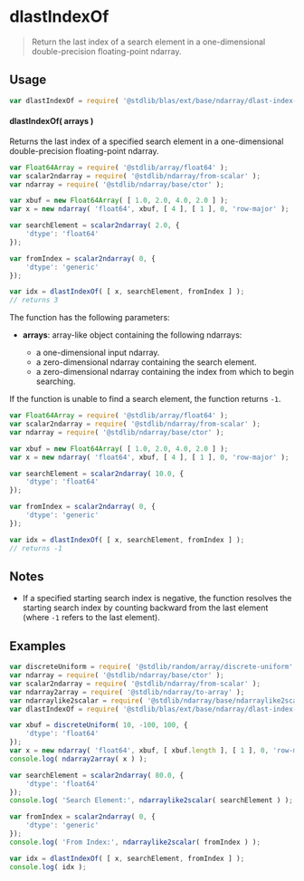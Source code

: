 <!--

@license Apache-2.0

Copyright (c) 2025 The Stdlib Authors.

Licensed under the Apache License, Version 2.0 (the "License");
you may not use this file except in compliance with the License.
You may obtain a copy of the License at

   http://www.apache.org/licenses/LICENSE-2.0

Unless required by applicable law or agreed to in writing, software
distributed under the License is distributed on an "AS IS" BASIS,
WITHOUT WARRANTIES OR CONDITIONS OF ANY KIND, either express or implied.
See the License for the specific language governing permissions and
limitations under the License.

-->

# dlastIndexOf

> Return the last index of a search element in a one-dimensional double-precision floating-point ndarray.

<section class="intro">

</section>

<!-- /.intro -->

<section class="usage">

## Usage

```javascript
var dlastIndexOf = require( '@stdlib/blas/ext/base/ndarray/dlast-index-of' );
```

#### dlastIndexOf( arrays )

Returns the last index of a specified search element in a one-dimensional double-precision floating-point ndarray.

```javascript
var Float64Array = require( '@stdlib/array/float64' );
var scalar2ndarray = require( '@stdlib/ndarray/from-scalar' );
var ndarray = require( '@stdlib/ndarray/base/ctor' );

var xbuf = new Float64Array( [ 1.0, 2.0, 4.0, 2.0 ] );
var x = new ndarray( 'float64', xbuf, [ 4 ], [ 1 ], 0, 'row-major' );

var searchElement = scalar2ndarray( 2.0, {
    'dtype': 'float64'
});

var fromIndex = scalar2ndarray( 0, {
    'dtype': 'generic'
});

var idx = dlastIndexOf( [ x, searchElement, fromIndex ] );
// returns 3
```

The function has the following parameters:

-   **arrays**: array-like object containing the following ndarrays:

    -   a one-dimensional input ndarray.
    -   a zero-dimensional ndarray containing the search element.
    -   a zero-dimensional ndarray containing the index from which to begin searching.

If the function is unable to find a search element, the function returns `-1`.

```javascript
var Float64Array = require( '@stdlib/array/float64' );
var scalar2ndarray = require( '@stdlib/ndarray/from-scalar' );
var ndarray = require( '@stdlib/ndarray/base/ctor' );

var xbuf = new Float64Array( [ 1.0, 2.0, 4.0, 2.0 ] );
var x = new ndarray( 'float64', xbuf, [ 4 ], [ 1 ], 0, 'row-major' );

var searchElement = scalar2ndarray( 10.0, {
    'dtype': 'float64'
});

var fromIndex = scalar2ndarray( 0, {
    'dtype': 'generic'
});

var idx = dlastIndexOf( [ x, searchElement, fromIndex ] );
// returns -1
```

</section>

<!-- /.usage -->

<section class="notes">

## Notes

-   If a specified starting search index is negative, the function resolves the starting search index by counting backward from the last element (where `-1` refers to the last element).

</section>

<!-- /.notes -->

<section class="examples">

## Examples

<!-- eslint no-undef: "error" -->

```javascript
var discreteUniform = require( '@stdlib/random/array/discrete-uniform' );
var ndarray = require( '@stdlib/ndarray/base/ctor' );
var scalar2ndarray = require( '@stdlib/ndarray/from-scalar' );
var ndarray2array = require( '@stdlib/ndarray/to-array' );
var ndarraylike2scalar = require( '@stdlib/ndarray/base/ndarraylike2scalar' );
var dlastIndexOf = require( '@stdlib/blas/ext/base/ndarray/dlast-index-of' );

var xbuf = discreteUniform( 10, -100, 100, {
    'dtype': 'float64'
});
var x = new ndarray( 'float64', xbuf, [ xbuf.length ], [ 1 ], 0, 'row-major' );
console.log( ndarray2array( x ) );

var searchElement = scalar2ndarray( 80.0, {
    'dtype': 'float64'
});
console.log( 'Search Element:', ndarraylike2scalar( searchElement ) );

var fromIndex = scalar2ndarray( 0, {
    'dtype': 'generic'
});
console.log( 'From Index:', ndarraylike2scalar( fromIndex ) );

var idx = dlastIndexOf( [ x, searchElement, fromIndex ] );
console.log( idx );
```

</section>

<!-- /.examples -->

<!-- Section for related `stdlib` packages. Do not manually edit this section, as it is automatically populated. -->

<section class="related">

</section>

<!-- /.related -->

<!-- Section for all links. Make sure to keep an empty line after the `section` element and another before the `/section` close. -->

<section class="links">

</section>

<!-- /.links -->
